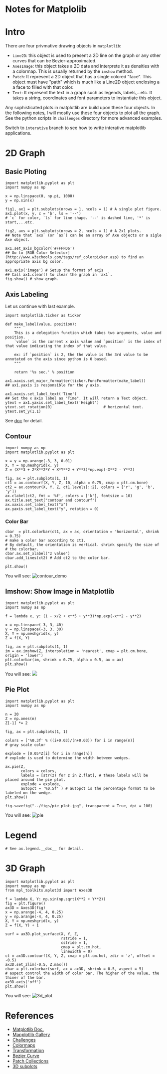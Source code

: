 # Notes for Matplolib

# Intro

There are four privmative drawing objects in `matplotlib`:

- `Line2D`: this object is used to present a 2D line on the graph or any other curves that can be Bezier-approximated.
- `AxesImage`: this object takes a 2D data and interprete it as densities with a colormap. This is usually returned by the `imshow` method.
- `Patch`: It represent a 2D object that has a single colored "face". This object must have "path" which is much like a Line2D object enclosing a a face to filled with that color.
- `Text`: It represent the text in a graph such as legends, labels,...etc. It takes a string, coordinates and font parameters to instantiate this object.

Any sophisticated plots in matplotlib are build upon these four objects. In the following notes, I will mostly use these four objects to plot all the graph. See the python scripts in `challenges` directory for more advanced examples.

Switch to `interative` branch to see how to write interative matplotlib applications.

# 2D Graph

## Basic Ploting

```{python}
import matplotlib.pyplot as plt
import numpy as np

x = np.linspace(0, np.pi, 1000)
y = np.sin(x)

fig1, ax1 = plt.subplots(nrows = 1, ncols = 1) # A single plot figure.
ax1.plot(x, y, c = 'b', ls = '--') 
# `c` for color, `ls` for line shape. '--' is dashed line, '*' is start,...etc.

fig2, axs = plt.subplots(nrows = 2, ncols = 1) # A 2x1 plots.
## Note that `axs` (or `ax`) can be an array of Axe objects or a sigle Axe object.

ax1.set_axis_bgcolor('#FFFFD6')
## Go to [RGB Color Selector](http://www.w3schools.com/tags/ref_colorpicker.asp) to find an appropriate axis bg color.

ax1.axis('image') # Setup the format of axis
## Call ax1.clear() to clear the graph in `ax1`.
fig.show() # show graph.
```

## Axis Labeling

Let us continue with last example.
```{python}
import matplotlib.ticker as ticker

def make_label(value, position):
    """
    This is a delegation function which takes two arguments, value and position.
    `value` is the current x axis value and `position` is the index of that value indicating the index of that value. 

    ex: if `position` is 2, the the value is the 3rd value to be annotated on the axis since python is 0 based.
    """

    return '%s sec.' % position

ax1.xaxis.set_major_formatter(ticker.FuncFormatter(make_label))
## ax1.yaxis is responsible for the y axis.

ax1.xaxis.set_label_text('Time')
## Set the x axis label as "Time". It will return a Text object.
ytext = ax1.yaxis.set_label_text('Height')
ytext.set_rotation(0)                       # horizontal text.
ytext.set_y(1.1)
```
See [doc](http://matplotlib.org/users/text_props.html) for detail.

## Contour

```{python}
import numpy as np
import matplotlib.pyplot as plt

x = y = np.arange(-3, 3, 0.01)
X, Y = np.meshgrid(x, y)
Z = (X**3 + 2*X**2*Y + X*Y**2 + Y**3)*np.exp(-X**2 - Y**2)

fig, ax = plt.subplots(1, 1)
ct1 = ax.contourf(X, Y, Z, 10, alpha = 0.75, cmap = plt.cm.bone)
ct2 = ax.contour(X, Y, Z, ct1.levels[::2], colors = ['r', 'g', 'b', 'y'])
ax.clabel(ct2, fmt = '%f', colors = ['k'], fontsize = 10)
ax.title.set_text("contour and contourf")
ax.xaxis.set_label_text("x")
ax.yaxis.set_label_text("y", rotation = 0)
```

### Color Bar

```{python}
cbar  = plt.colorbar(ct1, ax = ax, orientation = 'horizontal', shrink = 0.75) 
# make a color bar according to ct1.
# By default, the orientation is vertical. shrink specify the size of 
# the colorbar.
cbar.ax.set_xlabel("z value")
cbar.add_lines(ct2) # Add ct2 to the color bar.

plt.show()
```
You will see:
![contour_demo](figs/contour_demo.jpg)

## Imshow: Show Image in Matplotlib

```{python}
import matplotlib.pyplot as plt
import numpy as np

f = lambda x, y: (1 - x/2 + x**5 + y**3)*np.exp(-x**2 - y**2)

x = np.linspace(-3, 3, 40)
y = np.linspace(-3, 3, 30)
X, Y = np.meshgrid(x, y)
Z = f(X, Y)

fig, ax = plt.subplots(1, 1)
im = ax.imshow(Z, interpolation = 'nearest', cmap = plt.cm.bone, origin = 'lower')
plt.colorbar(im, shrink = 0.75, alpha = 0.5, ax = ax)
plt.show()
```

You will see:
![](figs/imshow.jpg)

## Pie Plot

```{python}
import matplotlib.pyplot as plt
import numpy as np

n = 20
Z = np.ones(n)
Z[-1] *= 2

fig, ax = plt.subplots(1, 1)

colors = ['%0.3f' % ((i+0.03)/(n+0.03)) for i in range(n)]
# gray scale color

explode = [0.05*Z[i] for i in range(n)]
# explode is used to determine the width between wedges.

ax.pie(Z, 
       colors = colors, 
       labels = [str(z) for z in Z.flat], # these labels will be placed around the pie plot.
       explode = explode,
       autopct = '%0.5f' ) # autopct is the percentage format to be labeled on the wedge. 
plt.show()

fig.savefig("../figs/pie_plot.jpg", transparent = True, dpi = 100)
```

You will see:
![pie](figs/pie_plot.jpg)

# Legend

```{python}
# See ax.legend.__doc__ for detail.
```

# 3D Graph

```{python}
import matplotlib.pyplot as plt
import numpy as np
from mpl_toolkits.mplot3d import Axes3D

f = lambda X, Y: np.sin(np.sqrt(X**2 + Y**2))
fig = plt.figure()
ax3D = Axes3D(fig)
x = np.arange(-4, 4, 0.25)
y = np.arange(-4, 4, 0.25)
X, Y = np.meshgrid(x, y)
Z = f(X, Y) + 1

surf = ax3D.plot_surface(X, Y, Z, 
                         rstride = 1, 
                         cstride = 1, 
                         cmap = plt.cm.hot,
                         linewidth = 0)
ct = ax3D.contourf(X, Y, Z, cmap = plt.cm.hot, zdir = 'z', offset = -0.5)
ax3D.set_zlim(-0.5, Z.max())
cbar = plt.colorbar(surf, ax = ax3D, shrink = 0.5, aspect = 5)
# aspect control the width of color bar. The higher of the value, the thiner of the bar.
ax3D.axis('off')
plt.show()
```

You will see:
![3d_plot](figs/3d_plot.jpg)


# References

- [Matplotlib Doc.](http://matplotlib.org/users/index.html)
- [Mapplotlib Gallery](http://matplotlib.org/gallery.html)
- [Challenges](http://www.labri.fr/perso/nrougier/teaching/matplotlib/#d-plots)
- [Colormaps](http://matplotlib.org/users/colormaps.html)
- [Transformation](http://matplotlib.org/users/transforms_tutorial.html)
- [Bezier Curve](https://en.wikipedia.org/wiki/B%C3%A9zier_curve)
- [Patch Collections](http://matplotlib.org/examples/api/patch_collection.html)
- [3D subplots](http://matplotlib.org/examples/mplot3d/mixed_subplots_demo.html)
